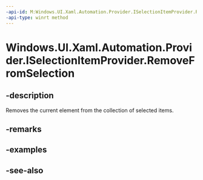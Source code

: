 ```yaml
---
-api-id: M:Windows.UI.Xaml.Automation.Provider.ISelectionItemProvider.RemoveFromSelection
-api-type: winrt method
---
```


<!-- Method syntax
public void RemoveFromSelection()
-->

# Windows.UI.Xaml.Automation.Provider.ISelectionItemProvider.RemoveFromSelection

## -description
Removes the current element from the collection of selected items.



## -remarks

## -examples

## -see-also
